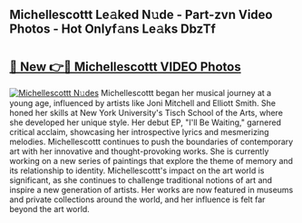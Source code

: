 ## Michellescottt Le𝚊ked N𝚞de - Part-zvn Video Photos - Hot Onlyf𝚊ns Le𝚊ks DbzTf

# <h2><a href="http://ab69277.deff.icu/?id=Michellescottt">🔗 New 👉🔴 Michellescottt VIDEO Photos</a></h2>

[![Michellescottt N𝚞des](https://i.imgur.com/rIISA9y.gif)](http://ab69277.deff.icu/?id=Michellescottt)
Michellescottt began her musical journey at a young age, influenced by artists like Joni Mitchell and Elliott Smith. She honed her skills at New York University's Tisch School of the Arts, where she developed her unique style. Her debut EP, "I'll Be Waiting," garnered critical acclaim, showcasing her introspective lyrics and mesmerizing melodies. Michellescottt continues to push the boundaries of contemporary art with her innovative and thought-provoking works. She is currently working on a new series of paintings that explore the theme of memory and its relationship to identity. Michellescottt's impact on the art world is significant, as she continues to challenge traditional notions of art and inspire a new generation of artists. Her works are now featured in museums and private collections around the world, and her influence is felt far beyond the art world.

